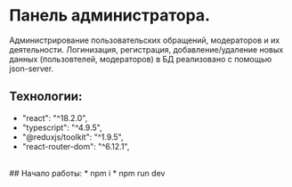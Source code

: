 # Панель администратора.
Администрирование пользовательских обращений, модераторов и их деятельности. Логинизация, регистрация, добавление/удаление новых данных (пользовтелей, модераторов) в БД реализовано с помощью json-server.
<br>
 
## Технологии: 
* "react": "^18.2.0",
* "typescript": "^4.9.5",
* "@reduxjs/toolkit": "^1.9.5",
* "react-router-dom": "^6.12.1",
<br>
## Начало работы:
* npm i
* npm run dev
